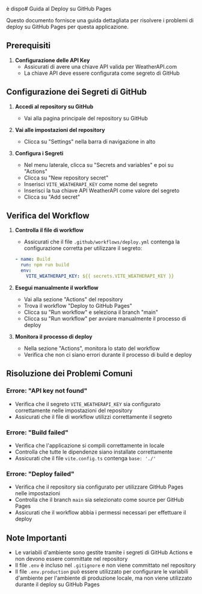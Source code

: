  è dispo# Guida al Deploy su GitHub Pages

Questo documento fornisce una guida dettagliata per risolvere i problemi di deploy su GitHub Pages per questa applicazione.

## Prerequisiti

1. **Configurazione delle API Key**
   - Assicurati di avere una chiave API valida per WeatherAPI.com
   - La chiave API deve essere configurata come segreto di GitHub

## Configurazione dei Segreti di GitHub

1. **Accedi al repository su GitHub**
   - Vai alla pagina principale del repository su GitHub

2. **Vai alle impostazioni del repository**
   - Clicca su "Settings" nella barra di navigazione in alto

3. **Configura i Segreti**
   - Nel menu laterale, clicca su "Secrets and variables" e poi su "Actions"
   - Clicca su "New repository secret"
   - Inserisci `VITE_WEATHERAPI_KEY` come nome del segreto
   - Inserisci la tua chiave API WeatherAPI come valore del segreto
   - Clicca su "Add secret"

## Verifica del Workflow

1. **Controlla il file di workflow**
   - Assicurati che il file `.github/workflows/deploy.yml` contenga la configurazione corretta per utilizzare il segreto:
   ```yaml
   - name: Build
     run: npm run build
     env:
       VITE_WEATHERAPI_KEY: ${{ secrets.VITE_WEATHERAPI_KEY }}
   ```

2. **Esegui manualmente il workflow**
   - Vai alla sezione "Actions" del repository
   - Trova il workflow "Deploy to GitHub Pages"
   - Clicca su "Run workflow" e seleziona il branch "main"
   - Clicca su "Run workflow" per avviare manualmente il processo di deploy

3. **Monitora il processo di deploy**
   - Nella sezione "Actions", monitora lo stato del workflow
   - Verifica che non ci siano errori durante il processo di build e deploy

## Risoluzione dei Problemi Comuni

### Errore: "API key not found"

- Verifica che il segreto `VITE_WEATHERAPI_KEY` sia configurato correttamente nelle impostazioni del repository
- Assicurati che il file di workflow utilizzi correttamente il segreto

### Errore: "Build failed"

- Verifica che l'applicazione si compili correttamente in locale
- Controlla che tutte le dipendenze siano installate correttamente
- Assicurati che il file `vite.config.ts` contenga `base: './'`

### Errore: "Deploy failed"

- Verifica che il repository sia configurato per utilizzare GitHub Pages nelle impostazioni
- Controlla che il branch `main` sia selezionato come source per GitHub Pages
- Assicurati che il workflow abbia i permessi necessari per effettuare il deploy

## Note Importanti

- Le variabili d'ambiente sono gestite tramite i segreti di GitHub Actions e non devono essere committate nel repository
- Il file `.env` è incluso nel `.gitignore` e non viene committato nel repository
- Il file `.env.production` può essere utilizzato per configurare le variabili d'ambiente per l'ambiente di produzione locale, ma non viene utilizzato durante il deploy su GitHub Pages